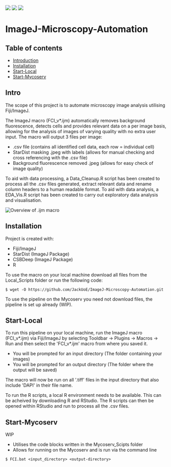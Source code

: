 ![](https://img.shields.io/badge/Automation-Fiji_ImageJ-blue) ![](https://img.shields.io/badge/Stable_Local_build-v1.3-green) ![](https://img.shields.io/badge/Stable_Mycoserv_build-WIP-orange)
# ImageJ-Microscopy-Automation
## Table of contents
* [Introduction](#Intro)
* [Installation](#Installation)
* [Start-Local](#Start-Local)
* [Start-Mycoserv](#Start-Mycoserv)

## Intro
The scope of this project is to automate microscopy image analysis utilising Fiji/ImageJ.

The ImageJ macro (FCI_v*.ijm) automatically removes background fluorescence, detects cells and provides relevant data on a per image basis, allowing for the analysis of images of varying quality with no extra user input. The macro will output 3 files per image:
* .csv file (contains all identified cell data, each row = individual cell)
* StarDist masking .jpeg with labels (allows for manual checking and cross referencing with the .csv file)
* Background fluorescence removed .jpeg (allows for easy check of image quality)

To aid with data processing, a Data_Cleanup.R script has been created to process all the .csv files generated, extract relevant data and rename column headers to a human readable format. To aid with data analysis, a EDA_Vis.R script has been created to carry out exploratory data analysis and visualisation.

![Overview of .ijm macro](https://github.com/JackUoE/ImageJ-Microscopy-Automation/blob/main/image.jpg?raw=true)

## Installation
Project is created with:
* Fiji/ImageJ
* StarDist (ImageJ Package)
* CSBDeep (ImageJ Package)
* R

To use the macro on your local machine download all files from the Local_Scripts folder or run the following code:
```
$ wget -O https://github.com/JackUoE/ImageJ-Microscopy-Automation.git
```
To use the pipeline on the Mycoserv you need not download files, the pipeline is set up already (WIP).

## Start-Local
To run this pipeline on your local machine, run the ImageJ macro (FCI_v*.ijm) via Fiji/ImageJ by selecting Tooldbar -> Plugins -> Macros -> Run and then select the 'FCI_v*.ijm' macro from where you saved it.
* You will be prompted for an input directory (The folder containing your images)
* You will be prompted for an output directory (The folder where the output will be saved)

The macro will now be run on all '.tiff' files in the input directory that also include 'DAPI' in their file name.

To run the R scripts, a local R environment needs to be available. This can be acheived by downloading R and RStudio. The R scripts can then be opened within RStudio and run to process all the .csv files.

## Start-Mycoserv
WIP

* Utilises the code blocks written in the Mycoserv_Scipts folder
* Allows for running on the Mycoserv and is run via the command line

```
$ FCI.bat <input_directory> <output-directory>

```
